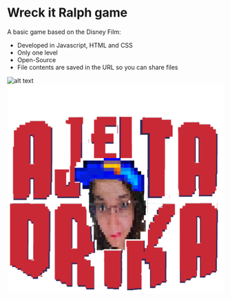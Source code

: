 # Wreck it Ralph game

A basic game based on the Disney Film:

 * Developed in Javascript, HTML and CSS
 * Only one level
 * Open-Source
 * File contents are saved in the URL so you can share files

![alt text](https://r.mprd.se/media/images/164817-Wreck-It_Ralph_(E)(EXiMiUS)-3.png)
![alt text](https://github.com/IcaroVegan/Ajeita-Drika-Wreck-it-Ralph/blob/master/rompe-logo.png?raw=true)

